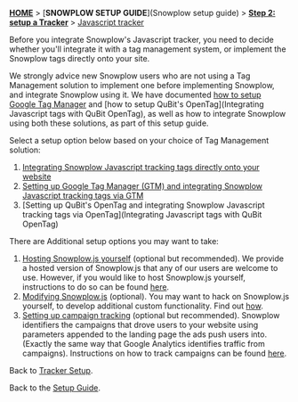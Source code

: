 [**HOME**](Home) > [**SNOWPLOW SETUP GUIDE**](Snowplow setup guide) > [**Step 2: setup a Tracker**](choosing-a-tracker) > [Javascript tracker](Javascript-tracker-setup)

Before you integrate Snowplow's Javascript tracker, you need to decide whether you'll integrate it with a tag management system, or implement the Snowplow tags directly onto your site.

We strongly advice new Snowplow users who are not using a Tag Management solution to implement one before implementing Snowplow, and integrate Snowplow using it. We have documented [how to setup Google Tag Manager](Integrating-javascript-tags-with-Google-Tag-Manager) and [how to setup QuBit's OpenTag](Integrating Javascript tags with QuBit OpenTag), as well as how to integrate Snowplow using both these solutions, as part of this setup guide.

Select a setup option below based on your choice of Tag Management solution:

1. [Integrating Snowplow Javascript tracking tags directly onto your website](integrating-javascript-tags-onto-your-website) 
2. [Setting up Google Tag Manager (GTM) and integrating Snowplow Javascript tracking tags via GTM](Integrating-javascript-tags-with-Google-Tag-Manager) 
3. [Setting up QuBit's OpenTag and integrating Snowplow Javascript tracking tags via OpenTag](Integrating Javascript tags with QuBit OpenTag)

There are Additional setup options you may want to take:

1. [Hosting Snowplow.js yourself](self-hosting-snowplow-js) (optional but recommended). We provide a hosted version of Snowplow.js that any of our users are welcome to use. However, if you would like to host Snowplow.js yourself, instructions to do so can be found [here](self-hosting-snowplow-js).
2. [Modifying Snowplow.js](modifying-snowplow-js) (optional). You may want to hack on Snowplow.js yourself, to develop additional custom functionality. Find out [how](modifying-snowplow-js).
3. [Setting up campaign tracking](tracking-your-marketing-campaigns) (optional but recommended). Snowplow identifiers the campaigns that drove users to your website using parameters appended to the landing page the ads push users into. (Exactly the same way that Google Analytics identifies traffic from campaigns). Instructions on how to track campaigns can be found [here](tracking-your-marketing-campaigns).

Back to [Tracker Setup](Setting-up-a-tracker).

Back to the [Setup Guide](Setting-up-Snowplow).

